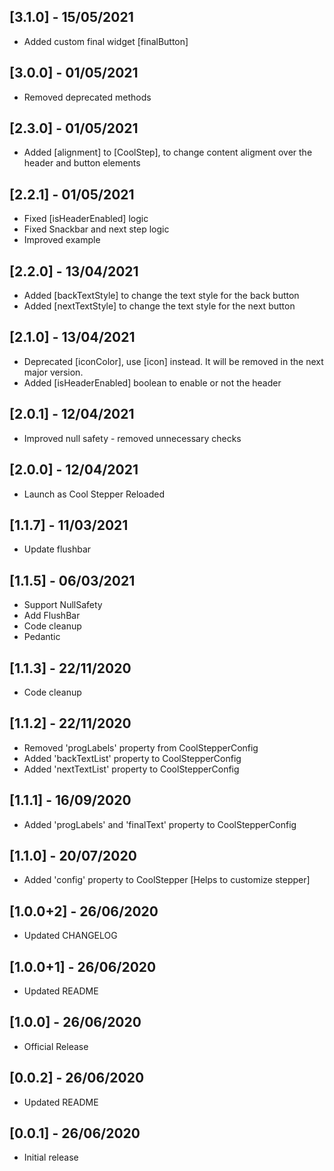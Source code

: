 ## [3.1.0] - 15/05/2021
 - Added custom final widget [finalButton]

## [3.0.0] - 01/05/2021
 - Removed deprecated methods

## [2.3.0] - 01/05/2021
 - Added [alignment] to [CoolStep], to change content aligment over the header and button elements

## [2.2.1] - 01/05/2021
 - Fixed [isHeaderEnabled] logic
 - Fixed Snackbar and next step logic
 - Improved example

## [2.2.0] - 13/04/2021
 - Added [backTextStyle] to change the text style for the back button
- Added [nextTextStyle] to change the text style for the next button

## [2.1.0] - 13/04/2021
 - Deprecated [iconColor], use [icon] instead.
 It will be removed in the next major version.
 - Added [isHeaderEnabled] boolean to enable or not the header

## [2.0.1] - 12/04/2021
 - Improved null safety - removed unnecessary checks

## [2.0.0] - 12/04/2021
 - Launch as Cool Stepper Reloaded

## [1.1.7] - 11/03/2021

- Update flushbar

## [1.1.5] - 06/03/2021

- Support NullSafety
- Add FlushBar
- Code cleanup
- Pedantic

## [1.1.3] - 22/11/2020

- Code cleanup

## [1.1.2] - 22/11/2020

- Removed 'progLabels' property from CoolStepperConfig
- Added 'backTextList' property to CoolStepperConfig
- Added 'nextTextList' property to CoolStepperConfig

## [1.1.1] - 16/09/2020

- Added 'progLabels' and 'finalText' property to CoolStepperConfig

## [1.1.0] - 20/07/2020

- Added 'config' property to CoolStepper [Helps to customize stepper]

## [1.0.0+2] - 26/06/2020

- Updated CHANGELOG

## [1.0.0+1] - 26/06/2020

- Updated README

## [1.0.0] - 26/06/2020

- Official Release

## [0.0.2] - 26/06/2020

- Updated README

## [0.0.1] - 26/06/2020

- Initial release
